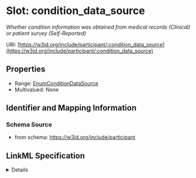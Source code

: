 # Slot: condition_data_source
_Whether condition information was obtained from medical records (Clinical) or patient survey (Self-Reported)_


URI: [https://w3id.org/include/participant/:condition_data_source](https://w3id.org/include/participant/:condition_data_source)



<!-- no inheritance hierarchy -->




## Properties

* Range: [EnumConditionDataSource](EnumConditionDataSource.md)
* Multivalued: None







## Identifier and Mapping Information







### Schema Source


* from schema: https://w3id.org/include/participant




## LinkML Specification

<details>
```yaml
name: condition_data_source
definition_uri: include:condition_data_source
description: Whether condition information was obtained from medical records (Clinical)
  or patient survey (Self-Reported)
from_schema: https://w3id.org/include/participant
rank: 1000
alias: condition_data_source
domain_of:
- Condition
- Condition
range: enum_condition_data_source

```
</details>